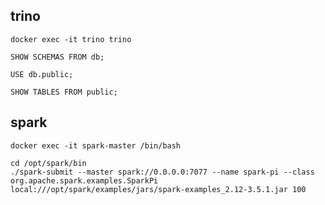 ## trino

```
docker exec -it trino trino
```

```
SHOW SCHEMAS FROM db;
```

```
USE db.public;
```

```
SHOW TABLES FROM public;
```

## spark

```
docker exec -it spark-master /bin/bash
```

```
cd /opt/spark/bin
./spark-submit --master spark://0.0.0.0:7077 --name spark-pi --class org.apache.spark.examples.SparkPi  local:///opt/spark/examples/jars/spark-examples_2.12-3.5.1.jar 100
```
